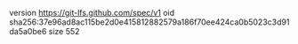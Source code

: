 version https://git-lfs.github.com/spec/v1
oid sha256:37e96ad8ac115be2d0e415812882579a186f70ee424ca0b5023c3d91da5a0be6
size 552
